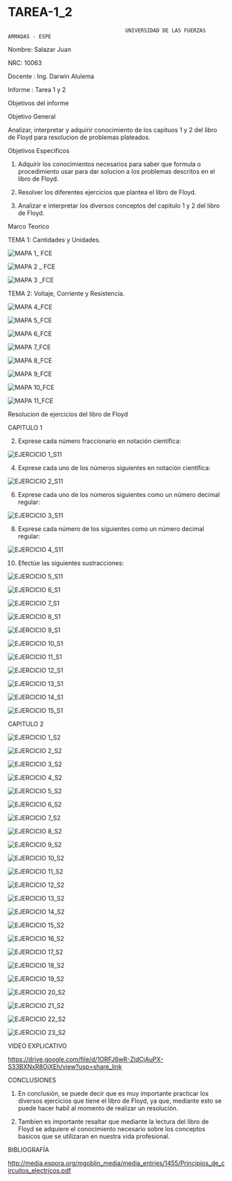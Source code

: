# TAREA-1_2
 
                                          UNIVERSIDAD DE LAS FUERZAS ARMADAS - ESPE 
Nombre: Salazar Juan

NRC: 10063 

Docente : Ing. Darwin Alulema

Informe : Tarea 1 y 2 

Objetivos del informe 

Objetivo General 

Analizar, interpretar y adquirir conocimiento de  los capituos 1 y 2 del libro de  Floyd para resolucion  de problemas plateados.

Objetivos Especificos 

1. Adquirir los conocimientos necesarios para saber que formula o procedimiento usar para dar solucion a los problemas descritos en el libro de Floyd.

2. Resolver los diferentes ejercicios que plantea el libro de Floyd.

3. Analizar e interpretar los diversos conceptos del capitulo 1 y 2 del libro de Floyd.

Marco Teorico 

TEMA 1: Cantidades y Unidades.

![MAPA 1_ FCE](https://user-images.githubusercontent.com/116821649/200985827-634e3606-3d93-4353-b9ff-1898fcd53cac.png)

![MAPA 2 _ FCE](https://user-images.githubusercontent.com/116821649/200986641-c45e003f-ae16-438f-b735-23f08a486728.png)

![MAPA 3 _FCE](https://user-images.githubusercontent.com/116821649/200986678-af5871f4-82b7-428b-882c-ff6a0157f626.png)

TEMA 2: Voltaje, Corriente y Resistencia.

![MAPA 4_FCE](https://user-images.githubusercontent.com/116821649/200987012-43d8fc60-dd59-46ac-9018-8e96b0c97693.png)

![MAPA 5_FCE](https://user-images.githubusercontent.com/116821649/200987033-c9532377-91ce-43af-a629-6936d409ddaf.png)

![MAPA 6_FCE](https://user-images.githubusercontent.com/116821649/200987055-7a02946a-0611-4fc6-b0fa-b7ac5c52750e.png)

![MAPA 7_FCE](https://user-images.githubusercontent.com/116821649/200987140-2f24435e-4322-468b-920d-46638f49366c.png)

![MAPA 8_FCE](https://user-images.githubusercontent.com/116821649/200987168-4a0c8f7e-6834-4199-8932-484d0256d1ba.png)

![MAPA 9_FCE](https://user-images.githubusercontent.com/116821649/200987210-fb0dcc03-45ab-4306-825c-9c2d177bd403.png)

![MAPA 10_FCE](https://user-images.githubusercontent.com/116821649/200987238-83af3be9-8cbf-4108-a3ad-6f6304655728.png)

![MAPA 11_FCE](https://user-images.githubusercontent.com/116821649/200987276-056b1131-bc3b-4746-bbff-6ac2537f60f4.png)

Resolucion de ejercicios del libro de Floyd 

CAPITULO 1 

2. Exprese cada número fraccionario en notación científica:

![EJERCICIO 1_S11](https://user-images.githubusercontent.com/116821649/201126982-180e5440-92cb-4261-9e63-04eec85ef61b.jpg)

4. Exprese cada uno de los números siguientes en notación científica:

![EJERCICIO 2_S11](https://user-images.githubusercontent.com/116821649/201128152-d8d34a50-3e5b-467f-afb1-065ee9b370fe.jpg)

6. Exprese cada uno de los números siguientes como un número decimal regular:

![EJERCICIO 3_S11](https://user-images.githubusercontent.com/116821649/201129383-4f851f01-bcfa-4c79-b4a6-7d3ffe8b566f.jpg)

8. Exprese cada número de los siguientes como un número decimal regular:

![EJERCICIO 4_S11](https://user-images.githubusercontent.com/116821649/201130043-6ad260db-9599-4629-ba72-63a7272f59f5.jpg)

10. Efectúe las siguientes sustracciones:

![EJERCICIO 5_S11](https://user-images.githubusercontent.com/116821649/201132231-d7f6df18-5dbf-4047-8910-f5795b4f42ac.jpg)

![EJERCICIO 6_S1](https://user-images.githubusercontent.com/116821649/200988105-493f0c6c-e097-4ee6-9ccb-83d99295449c.jpg)

![EJERCICIO 7_S1](https://user-images.githubusercontent.com/116821649/200988131-c67b0f9c-2c49-4d1b-8f76-73ca82f89827.jpg)

![EJERCICIO 8_S1](https://user-images.githubusercontent.com/116821649/200988167-4123d8e2-e530-4a18-a6ca-39b42752c961.jpg)

![EJERCICIO 9_S1](https://user-images.githubusercontent.com/116821649/200988195-42fa42c2-278d-4501-9cc2-df8075f7e359.jpg)

![EJERCICIO 10_S1](https://user-images.githubusercontent.com/116821649/200988216-ce0aed95-1718-4f31-8409-5b91ce5e6929.jpg)

![EJERCICIO 11_S1](https://user-images.githubusercontent.com/116821649/200988242-33f562ae-d356-41a2-80a6-cd88c01ae1d3.jpg)

![EJERCICIO 12_S1](https://user-images.githubusercontent.com/116821649/200988262-de3e2f43-b583-44c3-9da8-a07986403d9d.jpg)

![EJERCICIO 13_S1](https://user-images.githubusercontent.com/116821649/200988284-2f37a0bf-e96c-4a59-b416-9842a5ba406c.jpg)

![EJERCICIO 14_S1](https://user-images.githubusercontent.com/116821649/200988301-264b3562-5b38-42be-9f1e-bcd1d96afa16.jpg)

![EJERCICIO 15_S1](https://user-images.githubusercontent.com/116821649/200988344-786f756a-64b9-43aa-a1ab-086e7e29c166.jpg)

CAPITULO 2

![EJERCICIO 1_S2](https://user-images.githubusercontent.com/116821649/200988463-9bcc49fd-2caf-4682-807a-e419b0bc0d79.jpg)

![EJERCICIO 2_S2](https://user-images.githubusercontent.com/116821649/200988486-3558eaef-ddf2-44a2-9bbf-87144cd04fdf.jpg)

![EJERCICIO 3_S2](https://user-images.githubusercontent.com/116821649/200988506-03950b12-7b20-4c89-924f-e47d7f730f82.jpg)

![EJERCICIO 4_S2](https://user-images.githubusercontent.com/116821649/200988569-4ceefed1-870f-497b-b84b-db4ac9ee36cd.jpg)

![EJERCICIO 5_S2](https://user-images.githubusercontent.com/116821649/200988616-b02e3394-8d5c-4c56-87fd-f9c7e4abf6ad.jpg)

![EJERCICIO 6_S2](https://user-images.githubusercontent.com/116821649/200988647-4157c3db-c5af-4c66-baa9-dcd365ad7b06.jpg)

![EJERCICIO 7_S2](https://user-images.githubusercontent.com/116821649/200988670-e5021288-1c0b-4620-814e-28576419f3e6.jpg)

![EJERCICIO 8_S2](https://user-images.githubusercontent.com/116821649/200988903-fb2aded0-fe16-4584-8d1c-4516deb05f09.jpg)

![EJERCICIO 9_S2](https://user-images.githubusercontent.com/116821649/200989049-ce7795b3-3427-4b60-be7c-2966673c206d.jpg)

![EJERCICIO 10_S2](https://user-images.githubusercontent.com/116821649/200989084-28d9b6e5-bdff-4742-a8b8-37bcdab2315f.jpg)

![EJERCICIO 11_S2](https://user-images.githubusercontent.com/116821649/200989125-8054cabd-2516-4b65-ad1e-c6572b156754.jpg)

![EJERCICIO 12_S2](https://user-images.githubusercontent.com/116821649/200989151-9c80bf51-73eb-41d9-986f-e3e52ccdc31a.jpg)

![EJERCICIO 13_S2](https://user-images.githubusercontent.com/116821649/200989185-78a79b49-d69d-4216-a512-2d54b038d6aa.jpg)

![EJERCICIO 14_S2](https://user-images.githubusercontent.com/116821649/200989210-d8f70f32-4f22-4f12-a3be-f002c2c58b66.jpg)

![EJERCICIO 15_S2](https://user-images.githubusercontent.com/116821649/200989241-3c1084e8-ed12-41e7-b9c9-24401c0165eb.jpg)

![EJERCICIO 16_S2](https://user-images.githubusercontent.com/116821649/200992652-9f65599d-8081-4019-b065-998f2ee2cbd3.jpg)

![EJERCICIO 17_S2](https://user-images.githubusercontent.com/116821649/200992668-a14249dc-d732-467b-9933-dea2f5d5cb61.jpg)

![EJERCICIO 18_S2](https://user-images.githubusercontent.com/116821649/200992681-f63d5bcd-0693-495a-9ce4-be0074b55ca8.jpg)

![EJERCICIO 19_S2](https://user-images.githubusercontent.com/116821649/200992711-7b3b2c13-3d71-42e3-8377-8cad8132677c.jpg)

![EJERCICIO 20_S2](https://user-images.githubusercontent.com/116821649/200992734-9501c800-5877-490d-9e99-effb11faa3ba.jpg)

![EJERCICIO 21_S2](https://user-images.githubusercontent.com/116821649/200992757-64858254-1007-4632-b903-f47729938c26.jpg)

![EJERCICIO 22_S2](https://user-images.githubusercontent.com/116821649/200992787-e2a242ce-69e7-4f7c-90ef-33360c44a06e.jpg)

![EJERCICIO 23_S2](https://user-images.githubusercontent.com/116821649/200992803-66b1f108-8f79-4d10-8878-fd1833548823.jpg)

VIDEO EXPLICATIVO 

https://drive.google.com/file/d/1ORFJ6wR-ZldCjAuPX-S33BXNxR8OjXEh/view?usp=share_link

CONCLUSIONES 

1. En conclusión, se puede decir que es muy importante practicar los diversos ejercicios que tiene el libro de Floyd, ya que, mediante esto se puede hacer habil al momento de realizar un resolución.

2. Tambien  es importante resaltar que mediante la lectura del libro de Floyd se adquiere el conocimiento necesario sobre los conceptos basicos que se utilizaran en nuestra vida profesional.

BIBLIOGRAFÍA 

http://media.espora.org/mgoblin_media/media_entries/1455/Principios_de_circuitos_electricos.pdf


